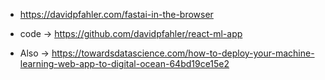 * https://davidpfahler.com/fastai-in-the-browser
* code -> https://github.com/davidpfahler/react-ml-app

* Also -> https://towardsdatascience.com/how-to-deploy-your-machine-learning-web-app-to-digital-ocean-64bd19ce15e2